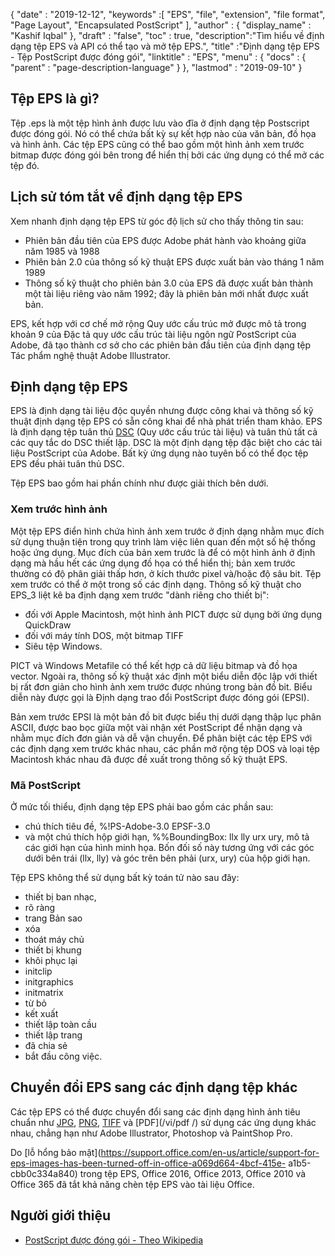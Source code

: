 {
  "date" : "2019-12-12",
  "keywords" :[ "EPS", "file", "extension", "file format", "Page Layout", "Encapsulated PostScript" ],
  "author" : {
    "display_name" : "Kashif Iqbal"
},
  "draft" : "false",
  "toc" : true,
  "description":"Tìm hiểu về định dạng tệp EPS và API có thể tạo và mở tệp EPS.",
  "title" :"Định dạng tệp EPS - Tệp PostScript được đóng gói",
  "linktitle" : "EPS",
  "menu" : {
    "docs" : {
      "parent" : "page-description-language"
}
},
  "lastmod" : "2019-09-10"
}

## Tệp EPS là gì?

Tệp .eps là một tệp hình ảnh được lưu vào đĩa ở định dạng tệp Postscript được đóng gói. Nó có thể chứa bất kỳ sự kết hợp nào của văn bản, đồ họa và hình ảnh. Các tệp EPS cũng có thể bao gồm một hình ảnh xem trước bitmap được đóng gói bên trong để hiển thị bởi các ứng dụng có thể mở các tệp đó.

## Lịch sử tóm tắt về định dạng tệp EPS

Xem nhanh định dạng tệp EPS từ góc độ lịch sử cho thấy thông tin sau:

* Phiên bản đầu tiên của EPS được Adobe phát hành vào khoảng giữa năm 1985 và 1988
* Phiên bản 2.0 của thông số kỹ thuật EPS được xuất bản vào tháng 1 năm 1989
* Thông số kỹ thuật cho phiên bản 3.0 của EPS đã được xuất bản thành một tài liệu riêng vào năm 1992; đây là phiên bản mới nhất được xuất bản.

EPS, kết hợp với cơ chế mở rộng Quy ước cấu trúc mở được mô tả trong khoản 9 của Đặc tả quy ước cấu trúc tài liệu ngôn ngữ PostScript của Adobe, đã tạo thành cơ sở cho các phiên bản đầu tiên của định dạng tệp Tác phẩm nghệ thuật Adobe Illustrator.

## Định dạng tệp EPS

EPS là định dạng tài liệu độc quyền nhưng được công khai và thông số kỹ thuật định dạng tệp EPS có sẵn công khai để nhà phát triển tham khảo. EPS là định dạng tệp tuân thủ [DSC](https://en.wikipedia.org/wiki/Document_Structuring_Conventions) (Quy ước cấu trúc tài liệu) và tuân thủ tất cả các quy tắc do DSC thiết lập. DSC là một định dạng tệp đặc biệt cho các tài liệu PostScript của Adobe. Bất kỳ ứng dụng nào tuyên bố có thể đọc tệp EPS đều phải tuân thủ DSC.

Tệp EPS bao gồm hai phần chính như được giải thích bên dưới.

### Xem trước hình ảnh ###

Một tệp EPS điển hình chứa hình ảnh xem trước ở định dạng nhằm mục đích sử dụng thuận tiện trong quy trình làm việc liên quan đến một số hệ thống hoặc ứng dụng. Mục đích của bản xem trước là để có một hình ảnh ở định dạng mà hầu hết các ứng dụng đồ họa có thể hiển thị; bản xem trước thường có độ phân giải thấp hơn, ở kích thước pixel và/hoặc độ sâu bit. Tệp xem trước có thể ở một trong số các định dạng. Thông số kỹ thuật cho EPS_3 liệt kê ba định dạng xem trước "dành riêng cho thiết bị":

* đối với Apple Macintosh, một hình ảnh PICT được sử dụng bởi ứng dụng QuickDraw
* đối với máy tính DOS, một bitmap TIFF
* Siêu tệp Windows.

PICT và Windows Metafile có thể kết hợp cả dữ liệu bitmap và đồ họa vector. Ngoài ra, thông số kỹ thuật xác định một biểu diễn độc lập với thiết bị rất đơn giản cho hình ảnh xem trước được nhúng trong bản đồ bit. Biểu diễn này được gọi là Định dạng trao đổi PostScript được đóng gói (EPSI).

Bản xem trước EPSI là một bản đồ bit được biểu thị dưới dạng thập lục phân ASCII, được bao bọc giữa một vài nhận xét PostScript để nhận dạng và nhằm mục đích đơn giản và dễ vận chuyển. Để phân biệt các tệp EPS với các định dạng xem trước khác nhau, các phần mở rộng tệp DOS và loại tệp Macintosh khác nhau đã được đề xuất trong thông số kỹ thuật EPS.

### Mã PostScript

Ở mức tối thiểu, định dạng tệp EPS phải bao gồm các phần sau:

* chú thích tiêu đề, %!PS-Adobe-3.0 EPSF-3.0
* và một chú thích hộp giới hạn, %%BoundingBox: llx lly urx ury, mô tả các giới hạn của hình minh họa. Bốn đối số này tương ứng với các góc dưới bên trái (llx, lly) và góc trên bên phải (urx, ury) của hộp giới hạn.

Tệp EPS không thể sử dụng bất kỳ toán tử nào sau đây:

* thiết bị ban nhạc,
* rõ ràng
* trang Bản sao
* xóa
* thoát máy chủ
* thiết bị khung
* khôi phục lại
* initclip
* initgraphics
* initmatrix
* từ bỏ
* kết xuất
* thiết lập toàn cầu
* thiết lập trang
* đã chia sẻ
* bắt đầu công việc.

## Chuyển đổi EPS sang các định dạng tệp khác

Các tệp EPS có thể được chuyển đổi sang các định dạng hình ảnh tiêu chuẩn như [JPG](/vi/image/jpeg/), [PNG](/vi/image/png/), [TIFF](/vi/image/tiff/) và [PDF](/vi/pdf /) sử dụng các ứng dụng khác nhau, chẳng hạn như Adobe Illustrator, Photoshop và PaintShop Pro.

Do [lỗ hổng bảo mật](https://support.office.com/en-us/article/support-for-eps-images-has-been-turned-off-in-office-a069d664-4bcf-415e- a1b5-cbb0c334a840) trong tệp EPS, Office 2016, Office 2013, Office 2010 và Office 365 đã tắt khả năng chèn tệp EPS vào tài liệu Office.

## Người giới thiệu

* [PostScript được đóng gói - Theo Wikipedia](https://vi.wikipedia.org/wiki/Encapsulated_PostScript)

